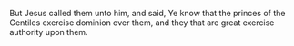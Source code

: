 But Jesus called them unto him, and said, Ye know that the princes of the Gentiles exercise dominion over them, and they that are great exercise authority upon them.
